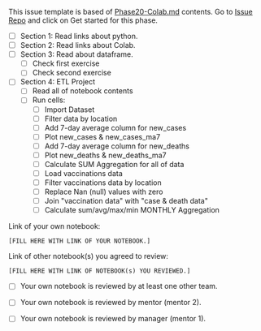 This issue template is based of [Phase20-Colab.md](./Phase20-Colab.md) contents. Go to [Issue Repo](https://github.com/Star-Academy/codestar-intern-issues/issues/new/choose) and click on Get started for this phase.


- [ ] Section 1: Read links about python.
- [ ] Section 2: Read links about Colab.
- [ ] Section 3: Read about dataframe.
    - [ ] Check first exercise
    - [ ] Check second exercise
- [ ] Section 4: ETL Project
    - [ ] Read all of notebook contents
    - [ ] Run cells:
      - [ ] Import Dataset
      - [ ] Filter data by location
      - [ ] Add 7-day average column for new_cases
      - [ ] Plot new_cases & new_cases_ma7
      - [ ] Add 7-day average column for new_deaths
      - [ ] Plot new_deaths & new_deaths_ma7
      - [ ] Calculate SUM Aggregation for all of data
      - [ ] Load vaccinations data
      - [ ] Filter vaccinations data by location
      - [ ] Replace Nan (null) values with zero
      - [ ] Join "vaccination data" with "case & death data"
      - [ ] Calculate sum/avg/max/min MONTHLY Aggregation

Link of your own notebook:

`[FILL HERE WITH LINK OF YOUR NOTEBOOK.]`

Link of other notebook(s) you agreed to review:

`[FILL HERE WITH LINK OF NOTEBOOK(s) YOU REVIEWED.]`


- [ ] Your own notebook is reviewed by at least one other team.

- [ ] Your own notebook is reviewed by mentor (mentor 2).

- [ ] Your own notebook is reviewed by manager (mentor 1).
